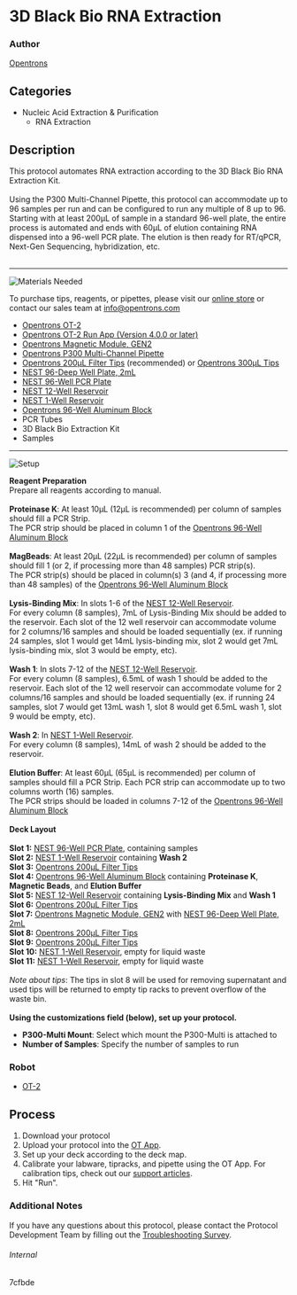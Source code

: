# 3D Black Bio RNA Extraction

### Author
[Opentrons](https://opentrons.com/)



## Categories
* Nucleic Acid Extraction & Purification
	* RNA Extraction


## Description
This protocol automates RNA extraction according to the 3D Black Bio RNA Extraction Kit.</br>
</br>
Using the P300 Multi-Channel Pipette, this protocol can accommodate up to 96 samples per run and can be configured to run any multiple of 8 up to 96. Starting with at least 200µL of sample in a standard 96-well plate, the entire process is automated and ends with 60µL of elution containing RNA dispensed into a 96-well PCR plate. The elution is then ready for RT/qPCR, Next-Gen Sequencing, hybridization, etc.</br>
</br>

---
![Materials Needed](https://s3.amazonaws.com/opentrons-protocol-library-website/custom-README-images/001-General+Headings/materials.png)

To purchase tips, reagents, or pipettes, please visit our [online store](https://shop.opentrons.com/) or contact our sales team at [info@opentrons.com](mailto:info@opentrons.com)

* [Opentrons OT-2](https://shop.opentrons.com/collections/ot-2-robot/products/ot-2)
* [Opentrons OT-2 Run App (Version 4.0.0 or later)](https://opentrons.com/ot-app/)
* [Opentrons Magnetic Module, GEN2](https://shop.opentrons.com/collections/hardware-modules/products/magdeck)
* [Opentrons P300 Multi-Channel Pipette](https://shop.opentrons.com/collections/ot-2-pipettes/products/8-channel-electronic-pipette)
* [Opentrons 200µL Filter Tips](https://shop.opentrons.com/collections/opentrons-tips/products/opentrons-200ul-filter-tips) (recommended) or [Opentrons 300µL Tips](https://shop.opentrons.com/collections/opentrons-tips/products/opentrons-300ul-tips)
* [NEST 96-Deep Well Plate, 2mL](https://labware.opentrons.com/nest_96_wellplate_2ml_deep?category=wellPlate)
* [NEST 96-Well PCR Plate](https://shop.opentrons.com/collections/verified-labware/products/nest-0-1-ml-96-well-pcr-plate-full-skirt)
* [NEST 12-Well Reservoir](https://shop.opentrons.com/collections/verified-labware/products/nest-12-well-reservoir-15-ml)
* [NEST 1-Well Reservoir](https://shop.opentrons.com/collections/verified-labware/products/nest-1-well-reservoir-195-ml)
* [Opentrons 96-Well Aluminum Block](https://shop.opentrons.com/collections/hardware-modules/products/aluminum-block-set)
* PCR Tubes
* 3D Black Bio Extraction Kit
* Samples


---
![Setup](https://s3.amazonaws.com/opentrons-protocol-library-website/custom-README-images/001-General+Headings/Setup.png)

**Reagent Preparation**</br>
Prepare all reagents according to manual.</br>
</br>
**Proteinase K**: At least 10µL (12µL is recommended) per column of samples should fill a PCR Strip.</br>
The PCR strip should be placed in column 1 of the [Opentrons 96-Well Aluminum Block](https://shop.opentrons.com/collections/hardware-modules/products/aluminum-block-set)</br>
</br>
**MagBeads**: At least 20µL (22µL is recommended) per column of samples should fill 1 (or 2, if processing more than 48 samples) PCR strip(s).</br>
The PCR strip(s) should be placed in column(s) 3 (and 4, if processing more than 48 samples) of the [Opentrons 96-Well Aluminum Block](https://shop.opentrons.com/collections/hardware-modules/products/aluminum-block-set)</br>
</br>
**Lysis-Binding Mix**: In slots 1-6 of the [NEST 12-Well Reservoir](https://shop.opentrons.com/collections/verified-labware/products/nest-12-well-reservoir-15-ml).</br>
For every column (8 samples), 7mL of Lysis-Binding Mix should be added to the reservoir. Each slot of the 12 well reservoir can accommodate volume for 2 columns/16 samples and should be loaded sequentially (ex. if running 24 samples, slot 1 would get 14mL lysis-binding mix, slot 2 would get 7mL lysis-binding mix, slot 3 would be empty, etc).</br>
</br>
**Wash 1**: In slots 7-12 of the [NEST 12-Well Reservoir](https://shop.opentrons.com/collections/verified-labware/products/nest-12-well-reservoir-15-ml).</br>
For every column (8 samples), 6.5mL of wash 1 should be added to the reservoir. Each slot of the 12 well reservoir can accommodate volume for 2 columns/16 samples and should be loaded sequentially (ex. if running 24 samples, slot 7 would get 13mL wash 1, slot 8 would get 6.5mL wash 1, slot 9 would be empty, etc).</br>
</br>
**Wash 2**: In [NEST 1-Well Reservoir](https://shop.opentrons.com/collections/verified-labware/products/nest-1-well-reservoir-195-ml).</br>
For every column (8 samples), 14mL of wash 2 should be added to the reservoir.</br>
</br>
**Elution Buffer**: At least 60µL (65µL is recommended) per column of samples should fill a PCR Strip. Each PCR strip can accommodate up to two columns worth (16) samples.</br>
The PCR strips should be loaded in columns 7-12 of the [Opentrons 96-Well Aluminum Block](https://shop.opentrons.com/collections/hardware-modules/products/aluminum-block-set)
</br>
</br>
**Deck Layout**</br>
</br>
**Slot 1:** [NEST 96-Well PCR Plate](https://shop.opentrons.com/collections/verified-labware/products/nest-0-1-ml-96-well-pcr-plate-full-skirt), containing samples</br>
**Slot 2:** [NEST 1-Well Reservoir](https://shop.opentrons.com/collections/verified-labware/products/nest-1-well-reservoir-195-ml) containing **Wash 2**</br>
**Slot 3:** [Opentrons 200µL Filter Tips](https://shop.opentrons.com/collections/opentrons-tips/products/opentrons-200ul-filter-tips)</br>
**Slot 4:** [Opentrons 96-Well Aluminum Block](https://shop.opentrons.com/collections/hardware-modules/products/aluminum-block-set) containing **Proteinase K**, **Magnetic Beads**, and **Elution Buffer**</br>
**Slot 5:** [NEST 12-Well Reservoir](https://shop.opentrons.com/collections/verified-labware/products/nest-12-well-reservoir-15-ml) containing **Lysis-Binding Mix** and **Wash 1**</br>
**Slot 6:** [Opentrons 200µL Filter Tips](https://shop.opentrons.com/collections/opentrons-tips/products/opentrons-200ul-filter-tips)</br>
**Slot 7:** [Opentrons Magnetic Module, GEN2](https://shop.opentrons.com/collections/hardware-modules/products/magdeck) with [NEST 96-Deep Well Plate, 2mL](https://labware.opentrons.com/nest_96_wellplate_2ml_deep?category=wellPlate)</br>
**Slot 8:** [Opentrons 200µL Filter Tips](https://shop.opentrons.com/collections/opentrons-tips/products/opentrons-200ul-filter-tips)</br>
**Slot 9:** [Opentrons 200µL Filter Tips](https://shop.opentrons.com/collections/opentrons-tips/products/opentrons-200ul-filter-tips)</br>
**Slot 10:** [NEST 1-Well Reservoir](https://shop.opentrons.com/collections/verified-labware/products/nest-1-well-reservoir-195-ml), empty for liquid waste</br>
**Slot 11:** [NEST 1-Well Reservoir](https://shop.opentrons.com/collections/verified-labware/products/nest-1-well-reservoir-195-ml), empty for liquid waste</br>
</br>
*Note about tips*: The tips in slot 8 will be used for removing supernatant and used tips will be returned to empty tip racks to prevent overflow of the waste bin.</br>
</br>
**Using the customizations field (below), set up your protocol.**
* **P300-Multi Mount**: Select which mount the P300-Multi is attached to
* **Number of Samples**: Specify the number of samples to run



### Robot
* [OT-2](https://opentrons.com/ot-2)

## Process

1. Download your protocol
2. Upload your protocol into the [OT App](https://opentrons.com/ot-app).
3. Set up your deck according to the deck map.
4. Calibrate your labware, tipracks, and pipette using the OT App. For calibration tips, check out our [support articles](https://support.opentrons.com/en/collections/1559720-guide-for-getting-started-with-the-ot-2).
5. Hit "Run".

### Additional Notes
If you have any questions about this protocol, please contact the Protocol Development Team by filling out the [Troubleshooting Survey](https://protocol-troubleshooting.paperform.co/).

###### Internal
7cfbde
